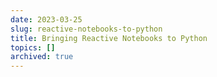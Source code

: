 ```yaml
---
date: 2023-03-25
slug: reactive-notebooks-to-python
title: Bringing Reactive Notebooks to Python
topics: []
archived: true
---
```

